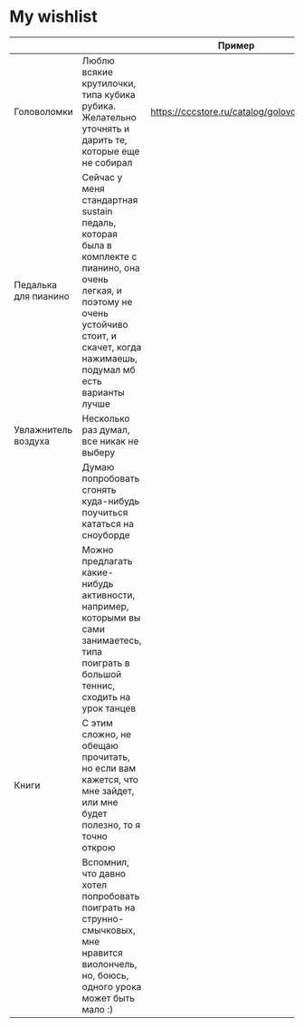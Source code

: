# My wishlist

| | | Пример | Забито |
| --- | --- | --- | --- |
| Головоломки | Люблю всякие крутилочки, типа кубика рубика. Желательно уточнять и дарить те, которые еще не собирал | https://cccstore.ru/catalog/golovolomki/ | | 
| Педалька для пианино | Сейчас у меня стандартная sustain педаль, которая была в комплекте с пианино, она очень легкая, и поэтому не очень устойчиво стоит, и скачет, когда нажимаешь, подумал мб есть варианты лучше | | + |
| Увлажнитель воздуха | Несколько раз думал, все никак не выберу | | |
| | Думаю попробовать сгонять куда-нибудь поучиться кататься на сноуборде | | |
| | Можно предлагать какие-нибудь активности, например, которыми вы сами занимаетесь, типа поиграть в большой теннис, сходить на урок танцев | | |
| Книги | С этим сложно, не обещаю прочитать, но если вам кажется, что мне зайдет, или мне будет полезно, то я точно открою | | |
| | Вспомнил, что давно хотел попробовать поиграть на струнно-смычковых, мне нравится виолончель, но, боюсь, одного урока может быть мало :) | | | 
